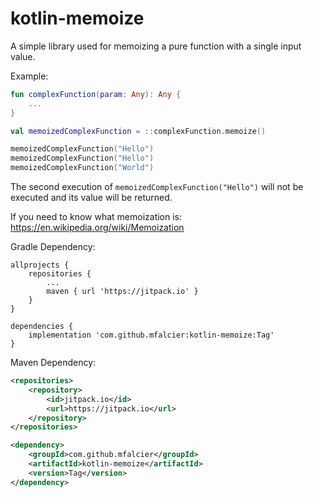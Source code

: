 # kotlin-memoize
A simple library used for memoizing a pure function with a single input value.

Example:
```kotlin
fun complexFunction(param: Any): Any {
    ...
}

val memoizedComplexFunction = ::complexFunction.memoize()

memoizedComplexFunction("Hello")
memoizedComplexFunction("Hello")
memoizedComplexFunction("World")
```

The second execution of `memoizedComplexFunction("Hello")` will not be executed and its value will be returned.

If you need to know what memoization is: https://en.wikipedia.org/wiki/Memoization

Gradle Dependency:
```
allprojects {
    repositories {
        ...
        maven { url 'https://jitpack.io' }
    }
}

dependencies {
    implementation 'com.github.mfalcier:kotlin-memoize:Tag'
}
```

Maven Dependency:
```xml
<repositories>
    <repository>
        <id>jitpack.io</id>
        <url>https://jitpack.io</url>
    </repository>
</repositories>

<dependency>
    <groupId>com.github.mfalcier</groupId>
    <artifactId>kotlin-memoize</artifactId>
    <version>Tag</version>
</dependency>
```